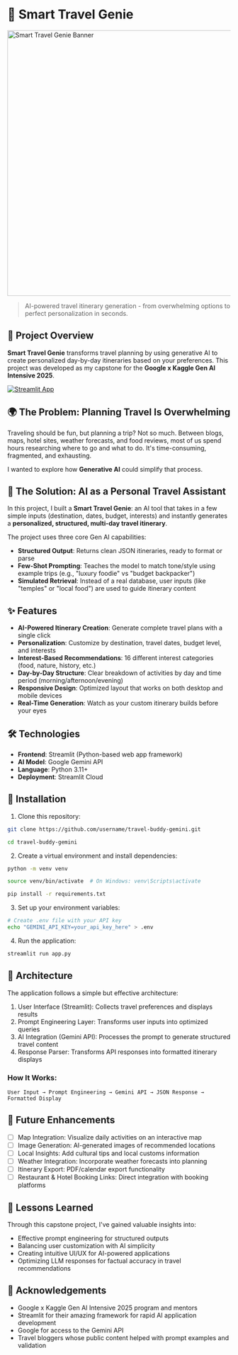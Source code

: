 # 🧳 Smart Travel Genie

<img src="https://github.com/user-attachments/assets/ef575bb3-d98f-4db7-9c3e-e1c24d63d226" alt="Smart Travel Genie Banner" width="600">

> AI-powered travel itinerary generation - from overwhelming options to perfect personalization in seconds.

## 🚀 Project Overview

**Smart Travel Genie** transforms travel planning by using generative AI to create personalized day-by-day itineraries based on your preferences. This project was developed as my capstone for the **Google x Kaggle Gen AI Intensive 2025**.

[![Streamlit App](https://static.streamlit.io/badges/streamlit_badge_black_white.svg)](https://smart-travel-genie.streamlit.app/)

## 🌍 The Problem: Planning Travel Is Overwhelming

Traveling should be fun, but planning a trip? Not so much. Between blogs, maps, hotel sites, weather forecasts, and food reviews, most of us spend hours researching where to go and what to do. It's time-consuming, fragmented, and exhausting.

I wanted to explore how **Generative AI** could simplify that process.

## 🤖 The Solution: AI as a Personal Travel Assistant

In this project, I built a **Smart Travel Genie**: an AI tool that takes in a few simple inputs (destination, dates, budget, interests) and instantly generates a **personalized, structured, multi-day travel itinerary**.

The project uses three core Gen AI capabilities:
* **Structured Output**: Returns clean JSON itineraries, ready to format or parse
* **Few-Shot Prompting**: Teaches the model to match tone/style using example trips (e.g., "luxury foodie" vs "budget backpacker")
* **Simulated Retrieval**: Instead of a real database, user inputs (like "temples" or "local food") are used to guide itinerary content

## ✨ Features

- **AI-Powered Itinerary Creation**: Generate complete travel plans with a single click
- **Personalization**: Customize by destination, travel dates, budget level, and interests
- **Interest-Based Recommendations**: 16 different interest categories (food, nature, history, etc.)
- **Day-by-Day Structure**: Clear breakdown of activities by day and time period (morning/afternoon/evening)
- **Responsive Design**: Optimized layout that works on both desktop and mobile devices
- **Real-Time Generation**: Watch as your custom itinerary builds before your eyes


## 🛠️ Technologies

- **Frontend**: Streamlit (Python-based web app framework)
- **AI Model**: Google Gemini API
- **Language**: Python 3.11+
- **Deployment**: Streamlit Cloud

## 🔧 Installation

1. Clone this repository:
```bash
git clone https://github.com/username/travel-buddy-gemini.git

cd travel-buddy-gemini
```

2. Create a virtual environment and install dependencies:
```bash
python -m venv venv

source venv/bin/activate  # On Windows: venv\Scripts\activate

pip install -r requirements.txt
```

3. Set up your environment variables:
```bash
# Create .env file with your API key
echo "GEMINI_API_KEY=your_api_key_here" > .env
```

4. Run the application:
```bash
streamlit run app.py
```

## 📐 Architecture
The application follows a simple but effective architecture:

1. User Interface (Streamlit): Collects travel preferences and displays results
2. Prompt Engineering Layer: Transforms user inputs into optimized queries
3. AI Integration (Gemini API): Processes the prompt to generate structured travel content
4. Response Parser: Transforms API responses into formatted itinerary displays

### How It Works:
```
User Input → Prompt Engineering → Gemini API → JSON Response → Formatted Display
```

## 🚀 Future Enhancements

- [ ] Map Integration: Visualize daily activities on an interactive map
- [ ] Image Generation: AI-generated images of recommended locations
- [ ] Local Insights: Add cultural tips and local customs information
- [ ] Weather Integration: Incorporate weather forecasts into planning
- [ ] Itinerary Export: PDF/calendar export functionality
- [ ] Restaurant & Hotel Booking Links: Direct integration with booking platforms

## 🧠 Lessons Learned
Through this capstone project, I've gained valuable insights into:

- Effective prompt engineering for structured outputs
- Balancing user customization with AI simplicity
- Creating intuitive UI/UX for AI-powered applications
- Optimizing LLM responses for factual accuracy in travel recommendations

## 👏 Acknowledgements

- Google x Kaggle Gen AI Intensive 2025 program and mentors
- Streamlit for their amazing framework for rapid AI application development
- Google for access to the Gemini API
- Travel bloggers whose public content helped with prompt examples and validation
